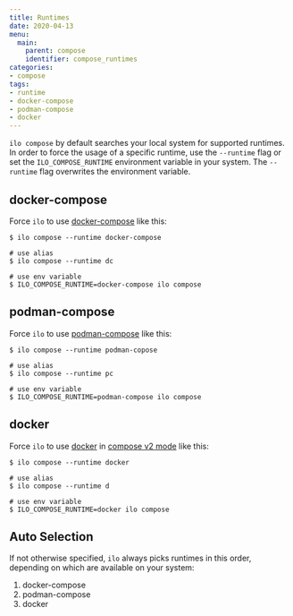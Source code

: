 ```yaml
---
title: Runtimes
date: 2020-04-13
menu:
  main:
    parent: compose
    identifier: compose_runtimes
categories:
- compose
tags:
- runtime
- docker-compose
- podman-compose
- docker
---
```


`ilo compose` by default searches your local system for supported runtimes. In order to force the usage of a specific runtime, use the `--runtime` flag or set the `ILO_COMPOSE_RUNTIME` environment variable in your system. The `--runtime` flag overwrites the environment variable.

## docker-compose

Force `ilo` to use [docker-compose](https://docs.docker.com/compose/) like this:

```console
$ ilo compose --runtime docker-compose

# use alias
$ ilo compose --runtime dc

# use env variable
$ ILO_COMPOSE_RUNTIME=docker-compose ilo compose
```

## podman-compose

Force `ilo` to use [podman-compose](https://github.com/containers/podman-compose) like this:

```console
$ ilo compose --runtime podman-copose

# use alias
$ ilo compose --runtime pc

# use env variable
$ ILO_COMPOSE_RUNTIME=podman-compose ilo compose
```

## docker

Force `ilo` to use [docker](https://www.docker.com/) in [compose v2 mode](https://docs.docker.com/compose/cli-command/) like this:

```console
$ ilo compose --runtime docker

# use alias
$ ilo compose --runtime d

# use env variable
$ ILO_COMPOSE_RUNTIME=docker ilo compose
```

## Auto Selection

If not otherwise specified, `ilo` always picks runtimes in this order, depending on which are available on your system:

1. docker-compose
2. podman-compose
3. docker

